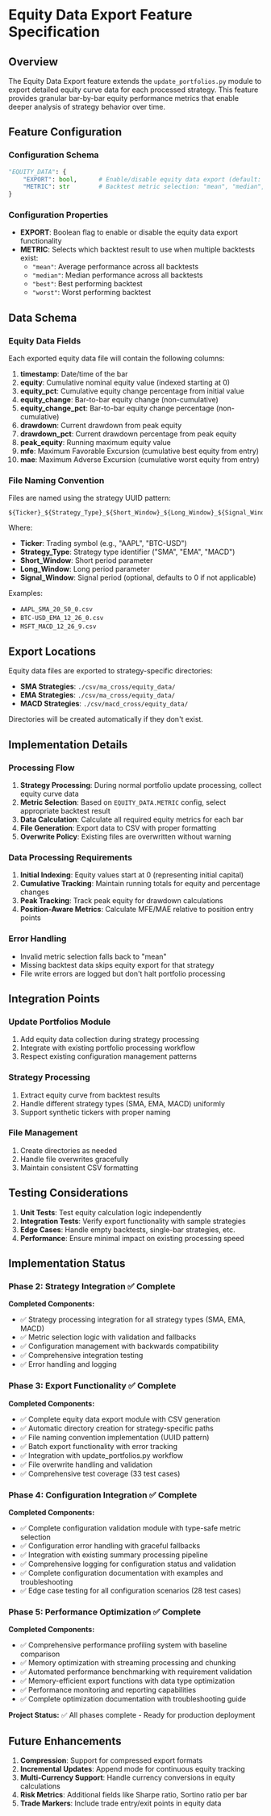 # Equity Data Export Feature Specification

## Overview

The Equity Data Export feature extends the `update_portfolios.py` module to export detailed equity curve data for each processed strategy. This feature provides granular bar-by-bar equity performance metrics that enable deeper analysis of strategy behavior over time.

## Feature Configuration

### Configuration Schema

```python
"EQUITY_DATA": {
    "EXPORT": bool,      # Enable/disable equity data export (default: True)
    "METRIC": str        # Backtest metric selection: "mean", "median", "best", "worst" (default: "mean")
}
```

### Configuration Properties

- **EXPORT**: Boolean flag to enable or disable the equity data export functionality
- **METRIC**: Selects which backtest result to use when multiple backtests exist:
  - `"mean"`: Average performance across all backtests
  - `"median"`: Median performance across all backtests
  - `"best"`: Best performing backtest
  - `"worst"`: Worst performing backtest

## Data Schema

### Equity Data Fields

Each exported equity data file will contain the following columns:

1. **timestamp**: Date/time of the bar
2. **equity**: Cumulative nominal equity value (indexed starting at 0)
3. **equity_pct**: Cumulative equity change percentage from initial value
4. **equity_change**: Bar-to-bar equity change (non-cumulative)
5. **equity_change_pct**: Bar-to-bar equity change percentage (non-cumulative)
6. **drawdown**: Current drawdown from peak equity
7. **drawdown_pct**: Current drawdown percentage from peak equity
8. **peak_equity**: Running maximum equity value
9. **mfe**: Maximum Favorable Excursion (cumulative best equity from entry)
10. **mae**: Maximum Adverse Excursion (cumulative worst equity from entry)

### File Naming Convention

Files are named using the strategy UUID pattern:

```
${Ticker}_${Strategy_Type}_${Short_Window}_${Long_Window}_${Signal_Window:-0}.csv
```

Where:

- **Ticker**: Trading symbol (e.g., "AAPL", "BTC-USD")
- **Strategy_Type**: Strategy type identifier ("SMA", "EMA", "MACD")
- **Short_Window**: Short period parameter
- **Long_Window**: Long period parameter
- **Signal_Window**: Signal period (optional, defaults to 0 if not applicable)

Examples:

- `AAPL_SMA_20_50_0.csv`
- `BTC-USD_EMA_12_26_0.csv`
- `MSFT_MACD_12_26_9.csv`

## Export Locations

Equity data files are exported to strategy-specific directories:

- **SMA Strategies**: `./csv/ma_cross/equity_data/`
- **EMA Strategies**: `./csv/ma_cross/equity_data/`
- **MACD Strategies**: `./csv/macd_cross/equity_data/`

Directories will be created automatically if they don't exist.

## Implementation Details

### Processing Flow

1. **Strategy Processing**: During normal portfolio update processing, collect equity curve data
2. **Metric Selection**: Based on `EQUITY_DATA.METRIC` config, select appropriate backtest result
3. **Data Calculation**: Calculate all required equity metrics for each bar
4. **File Generation**: Export data to CSV with proper formatting
5. **Overwrite Policy**: Existing files are overwritten without warning

### Data Processing Requirements

1. **Initial Indexing**: Equity values start at 0 (representing initial capital)
2. **Cumulative Tracking**: Maintain running totals for equity and percentage changes
3. **Peak Tracking**: Track peak equity for drawdown calculations
4. **Position-Aware Metrics**: Calculate MFE/MAE relative to position entry points

### Error Handling

- Invalid metric selection falls back to "mean"
- Missing backtest data skips equity export for that strategy
- File write errors are logged but don't halt portfolio processing

## Integration Points

### Update Portfolios Module

1. Add equity data collection during strategy processing
2. Integrate with existing portfolio processing workflow
3. Respect existing configuration management patterns

### Strategy Processing

1. Extract equity curve from backtest results
2. Handle different strategy types (SMA, EMA, MACD) uniformly
3. Support synthetic tickers with proper naming

### File Management

1. Create directories as needed
2. Handle file overwrites gracefully
3. Maintain consistent CSV formatting

## Testing Considerations

1. **Unit Tests**: Test equity calculation logic independently
2. **Integration Tests**: Verify export functionality with sample strategies
3. **Edge Cases**: Handle empty backtests, single-bar strategies, etc.
4. **Performance**: Ensure minimal impact on existing processing speed

## Implementation Status

### Phase 2: Strategy Integration ✅ Complete

**Completed Components:**

- ✅ Strategy processing integration for all strategy types (SMA, EMA, MACD)
- ✅ Metric selection logic with validation and fallbacks
- ✅ Configuration management with backwards compatibility
- ✅ Comprehensive integration testing
- ✅ Error handling and logging

### Phase 3: Export Functionality ✅ Complete

**Completed Components:**

- ✅ Complete equity data export module with CSV generation
- ✅ Automatic directory creation for strategy-specific paths
- ✅ File naming convention implementation (UUID pattern)
- ✅ Batch export functionality with error tracking
- ✅ Integration with update_portfolios.py workflow
- ✅ File overwrite handling and validation
- ✅ Comprehensive test coverage (33 test cases)

### Phase 4: Configuration Integration ✅ Complete

**Completed Components:**

- ✅ Complete configuration validation module with type-safe metric selection
- ✅ Configuration error handling with graceful fallbacks
- ✅ Integration with existing summary processing pipeline
- ✅ Comprehensive logging for configuration status and validation
- ✅ Complete configuration documentation with examples and troubleshooting
- ✅ Edge case testing for all configuration scenarios (28 test cases)

### Phase 5: Performance Optimization ✅ Complete

**Completed Components:**

- ✅ Comprehensive performance profiling system with baseline comparison
- ✅ Memory optimization with streaming processing and chunking
- ✅ Automated performance benchmarking with requirement validation
- ✅ Memory-efficient export functions with data type optimization
- ✅ Performance monitoring and reporting capabilities
- ✅ Complete optimization documentation with troubleshooting guide

**Project Status:** ✅ All phases complete - Ready for production deployment

## Future Enhancements

1. **Compression**: Support for compressed export formats
2. **Incremental Updates**: Append mode for continuous equity tracking
3. **Multi-Currency Support**: Handle currency conversions in equity calculations
4. **Risk Metrics**: Additional fields like Sharpe ratio, Sortino ratio per bar
5. **Trade Markers**: Include trade entry/exit points in equity data
